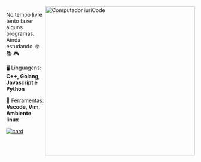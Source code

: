 <img src="https://raw.githubusercontent.com/MicaelliMedeiros/micaellimedeiros/master/image/computer-illustration.png" min-width="400px" max-width="400px" width="400px" align="right" alt="Computador iuriCode">

<p align="left"> 
  No tempo livre tento fazer alguns programas. Ainda estudando. 🤓 📚 🎮
</p>

<p align="left">
  🖥️ Linguagens: <strong>C++, Golang, Javascript e Python</strong>
</p>

<p align="left">
  💼 Ferramentas: <strong>Vscode, Vim, Ambiente linux</strong>
</p>

[![card](https://github-readme-stats.vercel.app/api?username=kaiobatista&theme=cobalt)](https://github.com/kaiobatista/)
